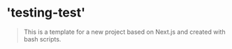 # 'testing-test'

> This is a template for a new project based on Next.js and created with bash scripts.

